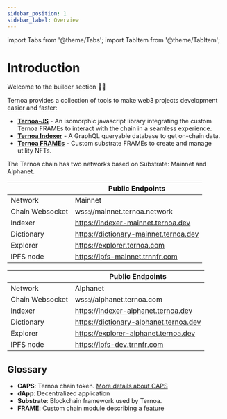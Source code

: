 ```yaml
---
sidebar_position: 1
sidebar_label: Overview
---
```


import Tabs from '@theme/Tabs';
import TabItem from '@theme/TabItem';

# Introduction

Welcome to the builder section 👨‍💻

Ternoa provides a collection of tools to make web3 projects development easier and faster:

- [**Ternoa-JS**](https://www.npmjs.com/package/ternoa-js) - An isomorphic javascript library integrating the custom Ternoa FRAMEs to interact with the chain in a seamless experience.
- [**Ternoa Indexer**](https://indexer-mainnet.ternoa.dev) - A GraphQL queryable database to get on-chain data.
- [**Ternoa FRAMEs**](https://github.com/capsule-corp-ternoa/ternoa-pallets) - Custom substrate FRAMEs to create and manage utility NFTs.

The Ternoa chain has two networks based on Substrate: Mainnet and Alphanet.

<Tabs>
<TabItem value="astar" label="Mainnet Network" default>

|                 | Public Endpoints                      |
| --------------- | ------------------------------------- |
| Network         | Mainnet                               |
| Chain Websocket | wss://mainnet.ternoa.network          |
| Indexer         | https://indexer-mainnet.ternoa.dev    |
| Dictionary      | https://dictionary-mainnet.ternoa.dev |
| Explorer        | https://explorer.ternoa.com           |
| IPFS node       | https://ipfs-mainnet.trnnfr.com       |

</TabItem>

<TabItem value="shiden" label="Alphanet Network" default>

|                 | Public Endpoints                       |
| --------------- | -------------------------------------- |
| Network         | Alphanet                               |
| Chain Websocket | wss://alphanet.ternoa.com              |
| Indexer         | https://indexer-alphanet.ternoa.dev    |
| Dictionary      | https://dictionary-alphanet.ternoa.dev |
| Explorer        | https://explorer-alphanet.ternoa.dev   |
| IPFS node       | https://ipfs-dev.trnnfr.com            |

</TabItem>
</Tabs>

## Glossary

- **CAPS**: Ternoa chain token. [More details about CAPS](https://www.ternoa.network/token)
- **dApp**: Decentralized application
- **Substrate**: Blockchain framework used by Ternoa.
- **FRAME**: Custom chain module describing a feature

